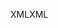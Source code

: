 <span data-ttu-id="0be04-101">XML</span><span class="sxs-lookup"><span data-stu-id="0be04-101">XML</span></span>